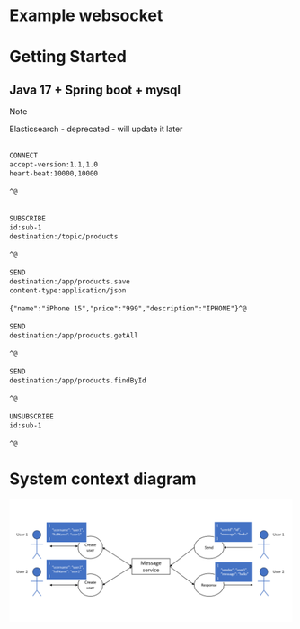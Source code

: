# Example websocket

# Getting Started

## Java 17 + Spring boot + mysql 

> [!NOTE]
> Elasticsearch - deprecated - will update it later


```code

CONNECT
accept-version:1.1,1.0
heart-beat:10000,10000

^@


SUBSCRIBE
id:sub-1
destination:/topic/products

^@

SEND
destination:/app/products.save
content-type:application/json

{"name":"iPhone 15","price":"999","description":"IPHONE"}^@

SEND
destination:/app/products.getAll

^@

SEND
destination:/app/products.findById

^@

UNSUBSCRIBE
id:sub-1

^@

```

# System context diagram

![img.png](img/img.png)
